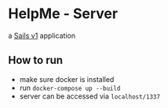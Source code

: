 # HelpMe - Server

a [Sails v1](https://sailsjs.com) application


## How to run
- make sure docker is installed
- run ``docker-compose up --build``
- server can be accessed via ``localhost/1337``
